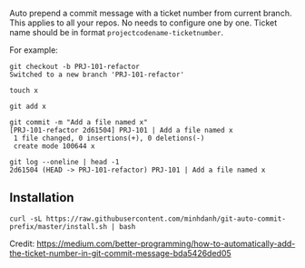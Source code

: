 Auto prepend a commit message with a ticket number from current branch. This applies to all your repos. No needs to configure one by one.
Ticket name should be in format `projectcodename-ticketnumber`.

For example:
```
git checkout -b PRJ-101-refactor
Switched to a new branch 'PRJ-101-refactor'

touch x

git add x

git commit -m "Add a file named x"
[PRJ-101-refactor 2d61504] PRJ-101 | Add a file named x
 1 file changed, 0 insertions(+), 0 deletions(-)
 create mode 100644 x

git log --oneline | head -1
2d61504 (HEAD -> PRJ-101-refactor) PRJ-101 | Add a file named x
```

## Installation

```
curl -sL https://raw.githubusercontent.com/minhdanh/git-auto-commit-prefix/master/install.sh | bash
```

Credit: https://medium.com/better-programming/how-to-automatically-add-the-ticket-number-in-git-commit-message-bda5426ded05

